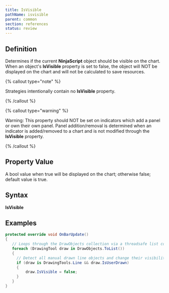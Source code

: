 ```yaml
---
title: IsVisible
pathName: isvisible
parent: common
section: references
status: review
---
```


## Definition

Determines if the current **NinjaScript** object should be visible on the chart. When an object's **IsVisible** property is set to false, the object will NOT be displayed on the chart and will not be calculated to save resources.

{% callout type="note" %}

Strategies intentionally contain no **IsVisible** property.

{% /callout %}

{% callout type="warning" %}

Warning: This property should NOT be set on indicators which add a panel or own their own panel. Panel addition/removal is determined when an indicator is added/removed to a chart and is not modified through the **IsVisible** property.

{% /callout %}

## Property Value

A bool value when true will be displayed on the chart; otherwise false; default value is true.

## Syntax

**IsVisible**

## Examples

```csharp
protected override void OnBarUpdate()
{
   // Loops through the DrawObjects collection via a threadsafe list copy
   foreach (DrawingTool draw in DrawObjects.ToList())
   {
     // Detect all manual drawn line objects and change their visibility
     if (draw is DrawingTools.Line && draw.IsUserDrawn)
     {
         draw.IsVisible = false;
     }
   }             
}
```
